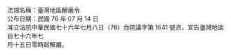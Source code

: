 法規名稱：臺灣地區解嚴令  
公布日期：民國 76 年 07 月 14 日  
准立法院中華民國七十六年七月八日（76）台院議字第 1641 號咨，宣告臺灣地區自七十六年七  
月十五日零時起解嚴。  


